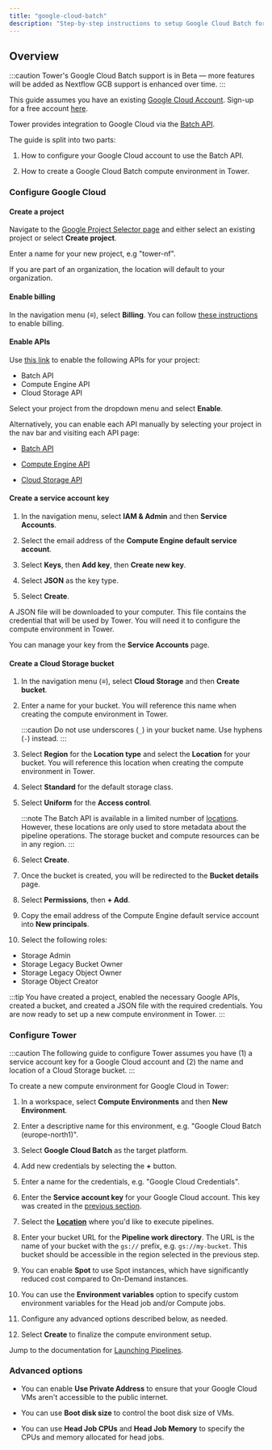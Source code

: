 ```yaml
---
title: "google-cloud-batch"
description: "Step-by-step instructions to setup Google Cloud Batch for Nextflow Tower."
---
```


## Overview

:::caution
Tower's Google Cloud Batch support is in Beta — more features will be added as Nextflow GCB support is enhanced over time.
:::

This guide assumes you have an existing [Google Cloud Account](https://console.cloud.google.com). Sign-up for a free account [here](https://cloud.google.com/).

Tower provides integration to Google Cloud via the [Batch API](https://cloud.google.com/batch/docs/reference/rest).

The guide is split into two parts:

1. How to configure your Google Cloud account to use the Batch API.

2. How to create a Google Cloud Batch compute environment in Tower.

### Configure Google Cloud

#### Create a project

Navigate to the [Google Project Selector page](https://console.cloud.google.com/projectselector2) and either select an existing project or select **Create project**.

Enter a name for your new project, e.g "tower-nf".

If you are part of an organization, the location will default to your organization.

#### Enable billing

In the navigation menu (**≡**), select **Billing**. You can follow [these instructions](https://cloud.google.com/billing/docs/how-to/modify-project) to enable billing.

#### Enable APIs

Use [this link](https://console.cloud.google.com/flows/enableapi?apiid=batch.googleapis.com%2Ccompute.googleapis.com%2Cstorage-api.googleapis.com) to enable the following APIs for your project:

- Batch API
- Compute Engine API
- Cloud Storage API

Select your project from the dropdown menu and select **Enable**.

Alternatively, you can enable each API manually by selecting your project in the nav bar and visiting each API page:

- [Batch API](https://console.cloud.google.com/marketplace/product/google/batch.googleapis.com)

- [Compute Engine API](https://console.cloud.google.com/marketplace/product/google/compute.googleapis.com)

- [Cloud Storage API](https://console.cloud.google.com/marketplace/product/google/storage-api.googleapis.com)

#### Create a service account key

1. In the navigation menu, select **IAM & Admin** and then **Service Accounts**.

2. Select the email address of the **Compute Engine default service account**.

3. Select **Keys**, then **Add key**, then **Create new key**.

4. Select **JSON** as the key type.

5. Select **Create**.

A JSON file will be downloaded to your computer. This file contains the credential that will be used by Tower. You will need it to configure the compute environment in Tower.

You can manage your key from the **Service Accounts** page.

#### Create a Cloud Storage bucket

1. In the navigation menu (**≡**), select **Cloud Storage** and then **Create bucket**.

2. Enter a name for your bucket. You will reference this name when creating the compute environment in Tower.

   :::caution
   Do not use underscores (`_`) in your bucket name. Use hyphens (`-`) instead.
   :::

3. Select **Region** for the **Location type** and select the **Location** for your bucket. You will reference this location when creating the compute environment in Tower.

4. Select **Standard** for the default storage class.

5. Select **Uniform** for the **Access control**.

   :::note
   The Batch API is available in a limited number of [locations](https://cloud.google.com/batch/docs/locations). However, these locations are only used to store metadata about the pipeline operations. The storage bucket and compute resources can be in any region.
   :::

6. Select **Create**.

7. Once the bucket is created, you will be redirected to the **Bucket details** page.

8. Select **Permissions**, then **+ Add**.

9. Copy the email address of the Compute Engine default service account into **New principals**.

10. Select the following roles:

- Storage Admin
- Storage Legacy Bucket Owner
- Storage Legacy Object Owner
- Storage Object Creator

:::tip
You have created a project, enabled the necessary Google APIs, created a bucket, and created a JSON file with the required credentials. You are now ready to set up a new compute environment in Tower.
:::

### Configure Tower

:::caution
The following guide to configure Tower assumes you have (1) a service account key for a Google Cloud account and (2) the name and location of a Cloud Storage bucket.
:::

To create a new compute environment for Google Cloud in Tower:

1. In a workspace, select **Compute Environments** and then **New Environment**.

2. Enter a descriptive name for this environment, e.g. "Google Cloud Batch (europe-north1)".

3. Select **Google Cloud Batch** as the target platform.

4. Add new credentials by selecting the **+** button.

5. Enter a name for the credentials, e.g. "Google Cloud Credentials".

6. Enter the **Service account key** for your Google Cloud account. This key was created in the [previous section](#create-a-service-account-key).

7. Select the [**Location**](https://cloud.google.com/compute/docs/regions-zones#available) where you'd like to execute pipelines.

8. Enter your bucket URL for the **Pipeline work directory**. The URL is the name of your bucket with the `gs://` prefix, e.g. `gs://my-bucket`. This bucket should be accessible in the region selected in the previous step.

9. You can enable **Spot** to use Spot instances, which have significantly reduced cost compared to On-Demand instances.

10. You can use the **Environment variables** option to specify custom environment variables for the Head job and/or Compute jobs.

11. Configure any advanced options described below, as needed.

12. Select **Create** to finalize the compute environment setup.

Jump to the documentation for [Launching Pipelines](../launch/launchpad).

### Advanced options

- You can enable **Use Private Address** to ensure that your Google Cloud VMs aren't accessible to the public internet.

- You can use **Boot disk size** to control the boot disk size of VMs.

- You can use **Head Job CPUs** and **Head Job Memory** to specify the CPUs and memory allocated for head jobs.
